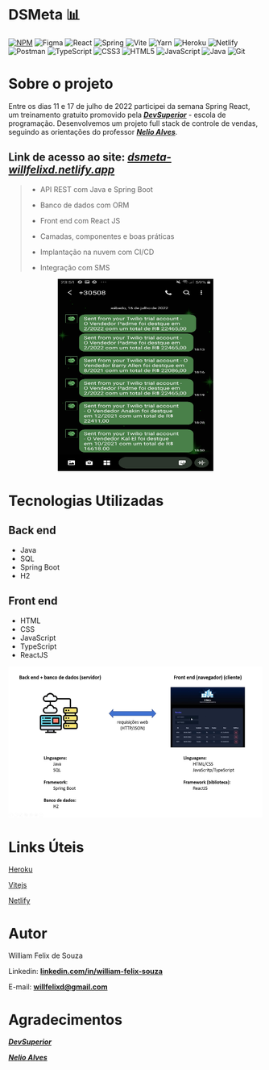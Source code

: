 # DSMeta 📊
[![NPM](https://img.shields.io/github/license/willfelixd/dsmeta)](https://github.com/willfelixd/dsmeta/blob/main/LICENSE) 
![Figma](https://img.shields.io/badge/figma-%23F24E1E.svg?style=for-the-badge&logo=figma&logoColor=white)
![React](https://img.shields.io/badge/react-%2320232a.svg?style=for-the-badge&logo=react&logoColor=%2361DAFB)
![Spring](https://img.shields.io/badge/spring-%236DB33F.svg?style=for-the-badge&logo=spring&logoColor=white)
![Vite](https://img.shields.io/badge/vite-%23646CFF.svg?style=for-the-badge&logo=vite&logoColor=white)
![Yarn](https://img.shields.io/badge/yarn-%232C8EBB.svg?style=for-the-badge&logo=yarn&logoColor=white)
![Heroku](https://img.shields.io/badge/heroku-%23430098.svg?style=for-the-badge&logo=heroku&logoColor=white)
![Netlify](https://img.shields.io/badge/netlify-%23000000.svg?style=for-the-badge&logo=netlify&logoColor=#00C7B7)
![Postman](https://img.shields.io/badge/Postman-FF6C37?style=for-the-badge&logo=postman&logoColor=white)
![TypeScript](https://img.shields.io/badge/typescript-%23007ACC.svg?style=for-the-badge&logo=typescript&logoColor=white)
![CSS3](https://img.shields.io/badge/css3-%231572B6.svg?style=for-the-badge&logo=css3&logoColor=white)
![HTML5](https://img.shields.io/badge/html5-%23E34F26.svg?style=for-the-badge&logo=html5&logoColor=white)
![JavaScript](https://img.shields.io/badge/javascript-%23323330.svg?style=for-the-badge&logo=javascript&logoColor=%23F7DF1E)
![Java](https://img.shields.io/badge/java-%23ED8B00.svg?style=for-the-badge&logo=java&logoColor=white)
![Git](https://img.shields.io/badge/git-%23F05033.svg?style=for-the-badge&logo=git&logoColor=white)

# Sobre o projeto

Entre os dias 11 e 17 de julho de 2022 participei da semana Spring React, um treinamento gratuito promovido pela **_[DevSuperior](https://devsuperior.com.br/cursos)_** - escola de programação. Desenvolvemos um projeto full stack de controle de vendas, seguindo as orientações do professor **_[Nelio Alves](https://www.linkedin.com/in/nelio-alves/?originalSubdomain=br)_**.

## Link de acesso ao site: **_[dsmeta-willfelixd.netlify.app](https://dsmeta-willfelixd.netlify.app/)_**

> - API REST com Java e Spring Boot
>
> - Banco de dados com ORM
>
> - Front end com React JS
>
> - Camadas, componentes e boas práticas
>
> - Implantação na nuvem com CI/CD
>
> - Integração com SMS

<p align="center">
  <img width="309" height="381" src="https://github.com/willfelixd/dsmeta/blob/main/frontend/src/assets/img/sms%20teste.jpg">
</p>

# Tecnologias Utilizadas

## Back end
 - Java
 - SQL
 - Spring Boot
 - H2

## Front end
 - HTML
 - CSS
 - JavaScript
 - TypeScript
 - ReactJS

<p align="center">
  <img width="550" height="300" src="https://github.com/willfelixd/dsmeta/blob/main/frontend/src/assets/img/tecnologias%20utilizadas.jpg">
</p>

# Links Úteis
[Heroku](https://id.heroku.com/login)

[Vitejs](https://vitejs.dev/guide/)

[Netlify](app.netlify.com)

# Autor

William Felix de Souza

Linkedin: **[linkedin.com/in/william-felix-souza](https://www.linkedin.com/in/william-felix-souza/)**

E-mail: **[willfelixd@gmail.com](willfelixd@gmail.com)**

# Agradecimentos

**_[DevSuperior](https://devsuperior.com.br/cursos)_**

**_[Nelio Alves](https://www.linkedin.com/in/nelio-alves/?originalSubdomain=br)_**
